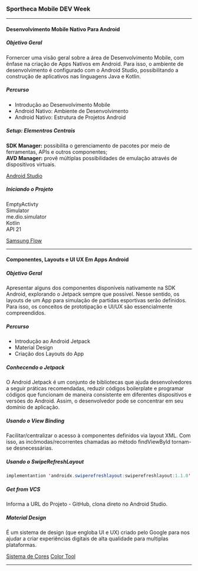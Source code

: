 ### Sportheca Mobile DEV Week

<hr>

#### Desenvolvimento Mobile Nativo Para Android

##### Objetivo Geral
Fornercer uma visão geral sobre a área de Desenvolvimento Mobile, com ênfase na criação de Apps Nativos em Android. Para isso, o ambiente de desenvolvimento é configurado com o Android Studio, possibilitando a construção de aplicativos nas linguagens Java e Kotlin.

##### Percurso
- Introdução ao Desenvolvimento Mobile
- Android Nativo: Ambiente de Desenvolvimento
- Android Nativo: Estrutura de Projetos Android

##### Setup: Elementros Centrais
**SDK Manager:** possibilita o gerenciamento de pacotes por meio de ferramentas, APIs e outros componentes; <br>
**AVD Manager:** provê múltiplas possibilidades de emulação através de dispositivos virtuais.

[Android Studio](https://developer.android.com/studio)

##### Iniciando o Projeto
EmptyActivty <br>
Simulator <br>
me.dio.simulator <br>
Kotlin <br>
API 21

[Samsung Flow](https://www.microsoft.com/pt-br/p/samsung-flow/9nblggh5gb0m?activetab=pivot:overviewtab)

<hr>

#### Componentes, Layouts e UI UX Em Apps Android

##### Objetivo Geral
Apresentar alguns dos componentes disponíveis nativamente na SDK Android, explorando o Jetpack sempre que possível. Nesse sentido, os layouts de um App para simulação de partidas esportivas serão definidos. Para isso, os conceitos de prototipação e UI/UX são essencialmente compreendidos.

##### Percurso
- Introdução ao Android Jetpack
- Material Design
- Criação dos Layouts do App

##### Conhecendo o Jetpack
O Android Jetpack é um conjunto de bibliotecas que ajuda desenvolvedores a seguir práticas recomendadas, reduzir códigos boilerplate e programar códigos que funcionam de maneira consistente em diferentes dispositivos e versões do Android. Assim, o desenvolvedor pode se concentrar em seu domínio de aplicação.

##### Usando o View Binding
Facilitar/centralizar o acesso à componentes definidos via layout XML. Com isso, as incômodas/recorrentes chamadas ao método findViewById tornam-se desnecessárias.

##### Usando o SwipeRefreshLayout
```java
implementantion 'androidx.swiperefreshlayout:swiperefreshlayout:1.1.0'
```

##### Get from VCS
Informa a URL do Projeto - GitHub, clona direto no Android Studio.

##### Material Design
É um sistema de design (que engloba UI e UX) criado pelo Google para nos ajudar a criar experiências digitais de alta qualidade para multiplas plataformas.

[Sistema de Cores](https://material.io/design/color/the-color-system.html#tools-for-picking-colors)
[Color Tool](https://material.io/resources/color/#!/?view.left=0&view.right=0)



<hr>